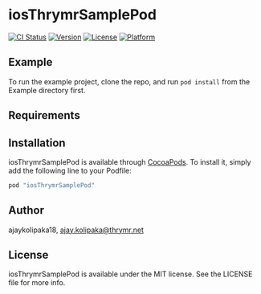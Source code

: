 # iosThrymrSamplePod

[![CI Status](http://img.shields.io/travis/ajaykolipaka18/iosThrymrSamplePod.svg?style=flat)](https://travis-ci.org/ajaykolipaka18/iosThrymrSamplePod)
[![Version](https://img.shields.io/cocoapods/v/iosThrymrSamplePod.svg?style=flat)](http://cocoapods.org/pods/iosThrymrSamplePod)
[![License](https://img.shields.io/cocoapods/l/iosThrymrSamplePod.svg?style=flat)](http://cocoapods.org/pods/iosThrymrSamplePod)
[![Platform](https://img.shields.io/cocoapods/p/iosThrymrSamplePod.svg?style=flat)](http://cocoapods.org/pods/iosThrymrSamplePod)

## Example

To run the example project, clone the repo, and run `pod install` from the Example directory first.

## Requirements

## Installation

iosThrymrSamplePod is available through [CocoaPods](http://cocoapods.org). To install
it, simply add the following line to your Podfile:

```ruby
pod "iosThrymrSamplePod"
```

## Author

ajaykolipaka18, ajay.kolipaka@thrymr.net

## License

iosThrymrSamplePod is available under the MIT license. See the LICENSE file for more info.
